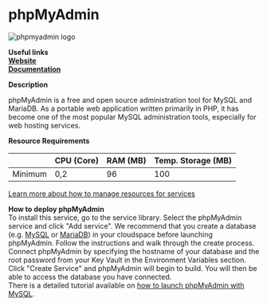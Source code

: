 # phpMyAdmin

![phpmyadmin logo](https://api.mogenius.com/file/id/3de89361-500a-43c1-8f92-1d46f09229dc)

**Useful links**  
**[Website](https://www.phpmyadmin.net/)**  
**[Documentation](https://www.phpmyadmin.net/docs/)**  

**Description**

phpMyAdmin is a free and open source administration tool for MySQL and MariaDB. As a portable web application written primarily in PHP, it has become one of the most popular MySQL administration tools, especially for web hosting services.

**Resource Requirements**

||CPU (Core)|RAM (MB)  |Temp. Storage (MB)|
|--|--|--|--|
| Minimum | 0,2 |96| 100

[Learn more about how to manage resources for services](./../../cloud-management/resource-management.md)

**How to deploy phpMyAdmin**  
To install this service, go to the service library. Select the phpMyAdmin service and click "Add service". We recommend that you create a database (e.g. [MySQL](mysql.md) or [MariaDB](mariadb.md)) in your cloudspace before launching phpMyAdmin. Follow the instructions and walk through the create process. Connect phpMyAdmin by specifying the hostname of your database and the root password from your Key Vault in the Environment Variables section. Click "Create Service" and phpMyAdmin will begin to build. You will then be able to access the database you have connected.   
There is a detailed tutorial available on [how to launch phpMyAdmin with MySQL](./../../tutorials/how-to-set-up-mysql-and-phpmyadmin-in-the-cloud.md).
